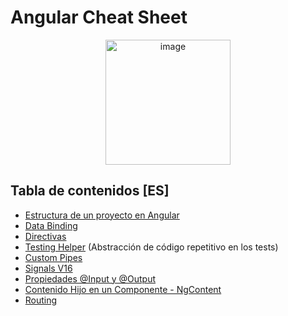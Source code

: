# Angular Cheat Sheet

<p align="center">
  <img src="https://github.com/nicovillamonte/code-cheat-sheet/assets/64659720/9da861be-d375-47e5-ae90-297d7dd0afcb" alt="image" height="200">
</p>

## Tabla de contenidos [ES]
- [Estructura de un proyecto en Angular](https://github.com/nicovillamonte/code-cheat-sheet/blob/main/Angular/ES/Estructura%20de%20un%20proyecto%20Angular.md)
- [Data Binding](https://github.com/nicovillamonte/code-cheat-sheet/blob/main/Angular/ES/Data%20Binding.md)
- [Directivas](https://github.com/nicovillamonte/code-cheat-sheet/blob/main/Angular/ES/Directivas%20Angular.md)
- [Testing Helper](https://github.com/nicovillamonte/code-cheat-sheet/blob/main/Angular/ES/Testing%20Helper.md) (Abstracción de código repetitivo en los tests)
- [Custom Pipes](https://github.com/nicovillamonte/code-cheat-sheet/blob/main/Angular/ES/Custom%20Pipes.md)
- [Signals V16](https://github.com/nicovillamonte/code-cheat-sheet/blob/main/Angular/ES/Signals.md)
- [Propiedades @Input y @Output](https://github.com/nicovillamonte/code-cheat-sheet/blob/main/Angular/ES/Propiedades%20%40Input%20y%20%40Output.md)
- [Contenido Hijo en un Componente - NgContent](https://github.com/nicovillamonte/code-cheat-sheet/blob/main/Angular/ES/Contenido%20Hijo%20en%20un%20Componente%20-%20NgContent.md)
- [Routing](https://github.com/nicovillamonte/code-cheat-sheet/blob/main/Angular/ES/Routing.md)
